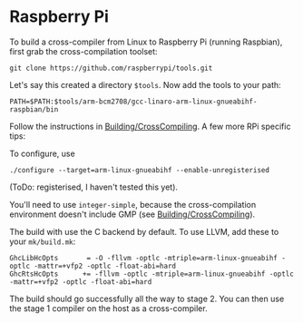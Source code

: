 # Raspberry Pi


To build a cross-compiler from Linux to Raspberry Pi (running Raspbian), first grab the cross-compilation toolset:

```wiki
git clone https://github.com/raspberrypi/tools.git
```


Let's say this created a directory `$tools`.  Now add the tools to your path:

```wiki
PATH=$PATH:$tools/arm-bcm2708/gcc-linaro-arm-linux-gnueabihf-raspbian/bin
```


Follow the instructions in [Building/CrossCompiling](building/cross-compiling).  A few more RPi specific tips:


To configure, use

```wiki
./configure --target=arm-linux-gnueabihf --enable-unregisterised
```


(ToDo: registerised, I haven't tested this yet).


You'll need to use `integer-simple`, because the cross-compilation environment doesn't include GMP (see [Building/CrossCompiling](building/cross-compiling)).


The build with use the C backend by default. To use LLVM, add these to your `mk/build.mk`:

```wiki
GhcLibHcOpts       = -O -fllvm -optlc -mtriple=arm-linux-gnueabihf -optlc -mattr=+vfp2 -optlc -float-abi=hard
GhcRtsHcOpts      += -fllvm -optlc -mtriple=arm-linux-gnueabihf -optlc -mattr=+vfp2 -optlc -float-abi=hard
```


The build should go successfully all the way to stage 2.  You can then use the stage 1 compiler on the host as a cross-compiler.
